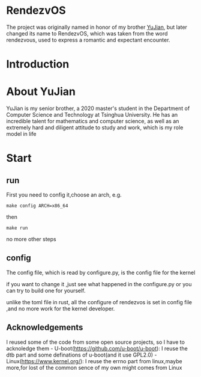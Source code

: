 # RendezvOS

The project was originally named in honor of my brother [YuJian](https://www.zhihu.com/people/xi-wo-wang-yi-15-46/posts), but later changed its name to RendezvOS, which was taken from the word rendezvous, used to express a romantic and expectant encounter.
# Introduction

# About YuJian
YuJian is my senior brother, a 2020 master's student in the Department of Computer Science and Technology at Tsinghua University. He has an incredible talent for mathematics and computer science, as well as an extremely hard and diligent attitude to study and work, which is my role model in life

# Start
## run
First you need to config it,choose an arch, e.g. 
```
make config ARCH=x86_64
```
then 
```
make run
```
no more other steps

## config
The config file, which is read by configure.py, is the config file for the kernel

if you want to change it ,just see what happened in the configure.py or you can try to build one for yourself.

unlike the toml file in rust, all the configure of rendezvos is set in config file ,and no more work for the kernel developer.

## Acknowledgements
I reused some of the code from some open source projects, so I have to acknoledge them
	- U-boot(https://github.com/u-boot/u-boot): I reuse the dtb part and some definations of u-boot(and it use GPL2.0)
	- Linux(https://www.kernel.org/): I reuse the errno part from linux,maybe more,for lost of the common sence of my own might comes from Linux